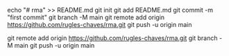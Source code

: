 echo "# rma" >> README.md
git init
git add README.md
git commit -m "first commit"
git branch -M main
git remote add origin https://github.com/rugles-chaves/rma.git
git push -u origin main


git remote add origin https://github.com/rugles-chaves/rma.git
git branch -M main
git push -u origin main
